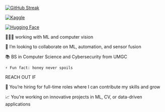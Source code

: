 [![GitHub Streak](https://streak-stats.demolab.com?user=lmamon&theme=highcontrast&hide_border=true&date_format=j%20M%5B%20Y%5D&sideNums=EB5454&fire=EB5454)](https://git.io/streak-stats)

[![Kaggle](https://img.shields.io/badge/Kaggle-20BEFF?style=flat-square&logo=kaggle&logoColor=white)](https://www.kaggle.com/louisjm)

[![Hugging Face](https://huggingface.co/front/assets/huggingface_logo-noborder.svg)](https://huggingface.co/roylvzn)

👨🏾‍💻 working with ML and computer vision

🤖 I’m looking to collaborate on ML, automation, and sensor fusion

📚 BS in Computer Science and Cybersecurity from UMGC

	⚡ Fun fact: honey never spoils
 
REACH OUT IF

💬 You’re hiring for full-time roles where I can contribute my skills and grow

📈 You’re working on innovative projects in ML, CV, or data-driven applications


<!---
LMamon/LMamon is a ✨ special ✨ repository because its `README.md` (this file) appears on your GitHub profile.
You can click the Preview link to take a look at your changes.
--->
